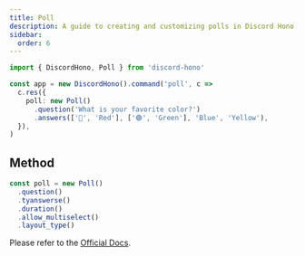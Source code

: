 ```yaml
---
title: Poll
description: A guide to creating and customizing polls in Discord Hono, including how to set fields such as questions and answers.
sidebar:
  order: 6
---
```


```ts "Poll"
import { DiscordHono, Poll } from 'discord-hono'

const app = new DiscordHono().command('poll', c =>
  c.res({
    poll: new Poll()
      .question('What is your favorite color?')
      .answers(['🔴', 'Red'], ['🟢', 'Green'], 'Blue', 'Yellow'),
  }),
)
```

## Method

```ts
const poll = new Poll()
  .question()
  .tyanswerse()
  .duration()
  .allow_multiselect()
  .layout_type()
```

Please refer to the [Official Docs](https://discord.com/developers/docs/resources/poll).
